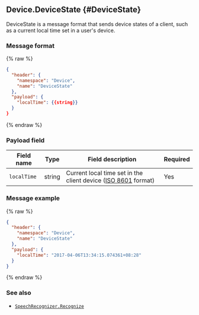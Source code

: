 ## Device.DeviceState {#DeviceState}
DeviceState is a message format that sends device states of a client, such as a current local time set in a user's device.

### Message format
{% raw %}
```json
{
  "header": {
    "namespace": "Device",
    "name": "DeviceState"
  },
  "payload": {
    "localTime": {{string}}
  }
}
```
{% endraw %}

### Payload field

| Field name  | Type  | Field description  | Required |
|---------------|---------|-----------------------------|---------|
| `localTime`  | string  | Current local time set in the client device ([ISO 8601](https://en.wikipedia.org/wiki/ISO_8601) format) | Yes |


### Message example
{% raw %}
```json
{
  "header": {
    "namespace": "Device",
    "name": "DeviceState"
  },
  "payload": {
    "localTime": "2017-04-06T13:34:15.074361+08:28"
  }
}
```
{% endraw %}

### See also
* [`SpeechRecognizer.Recognize`](/CIC/References/APIs/SpeechRecognizer.md#recognize-event)
